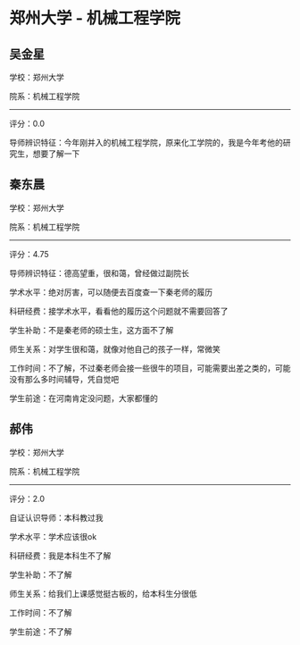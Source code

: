 # 郑州大学 - 机械工程学院

## 吴金星

学校：郑州大学

院系：机械工程学院

* * *

评分：0.0

导师辨识特征：今年刚并入的机械工程学院，原来化工学院的，我是今年考他的研究生，想要了解一下

## 秦东晨

学校：郑州大学

院系：机械工程学院

* * *

评分：4.75

导师辨识特征：德高望重，很和蔼，曾经做过副院长

学术水平：绝对厉害，可以随便去百度查一下秦老师的履历

科研经费：接学术水平，看看他的履历这个问题就不需要回答了

学生补助：不是秦老师的硕士生，这方面不了解

师生关系：对学生很和蔼，就像对他自己的孩子一样，常微笑

工作时间：不了解，不过秦老师会接一些很牛的项目，可能需要出差之类的，可能没有那么多时间辅导，凭自觉吧

学生前途：在河南肯定没问题，大家都懂的

## 郝伟

学校：郑州大学

院系：机械工程学院

* * *

评分：2.0

自证认识导师：本科教过我

学术水平：学术应该很ok

科研经费：我是本科生不了解

学生补助：不了解

师生关系：给我们上课感觉挺古板的，给本科生分很低

工作时间：不了解

学生前途：不了解
